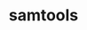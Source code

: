 ---
title: "samtools"
layout: cache
categories: [package, develop-2024-12-08]
meta: {"versions": ["1.19.2"], "compilers": ["gcc@=7.3.1"], "oss": ["amzn2"], "platforms": ["linux"], "targets": ["aarch64", "neoverse_n1", "x86_64_v3"], "stacks": ["aws-isc", "aws-isc-aarch64", "root"], "num_specs": 3, "num_specs_by_stack": {"root": 3, "aws-isc-aarch64": 2, "aws-isc": 1}}
spec_details: [{"hash": "mecej53vwv7tei5phpocpi5hqmh65vbc", "compiler": "gcc@=7.3.1", "versions": ["1.19.2"], "os": "amzn2", "platform": "linux", "target": "aarch64", "variants": ["build_system=generic"], "stacks": ["root", "aws-isc-aarch64"], "size": "-", "tarball": "https://binaries.spack.io/develop-2024-12-08/build_cache/linux-amzn2-aarch64/gcc-7.3.1/samtools-1.19.2/linux-amzn2-aarch64-gcc-7.3.1-samtools-1.19.2-mecej53vwv7tei5phpocpi5hqmh65vbc.spack"}, {"hash": "ut4jntyo3tsjpxqsacjxkenqn5gl3okm", "compiler": "gcc@=7.3.1", "versions": ["1.19.2"], "os": "amzn2", "platform": "linux", "target": "neoverse_n1", "variants": ["build_system=generic"], "stacks": ["root", "aws-isc-aarch64"], "size": "-", "tarball": "https://binaries.spack.io/develop-2024-12-08/build_cache/linux-amzn2-neoverse_n1/gcc-7.3.1/samtools-1.19.2/linux-amzn2-neoverse_n1-gcc-7.3.1-samtools-1.19.2-ut4jntyo3tsjpxqsacjxkenqn5gl3okm.spack"}, {"hash": "qas567cbr7apnm6b4zdwfcd3uzuvljo4", "compiler": "gcc@=7.3.1", "versions": ["1.19.2"], "os": "amzn2", "platform": "linux", "target": "x86_64_v3", "variants": ["build_system=generic"], "stacks": ["root", "aws-isc"], "size": "-", "tarball": "https://binaries.spack.io/develop-2024-12-08/build_cache/linux-amzn2-x86_64_v3/gcc-7.3.1/samtools-1.19.2/linux-amzn2-x86_64_v3-gcc-7.3.1-samtools-1.19.2-qas567cbr7apnm6b4zdwfcd3uzuvljo4.spack"}]
---